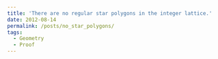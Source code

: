 ```yaml
---
title: 'There are no regular star polygons in the integer lattice.'
date: 2012-08-14
permalink: /posts/no_star_polygons/
tags:
  - Geometry
  - Proof
---
```

